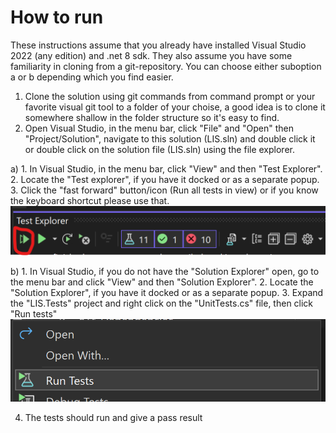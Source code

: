 # How to run
These instructions assume that you already have installed Visual Studio 2022 (any edition) and .net 8 sdk.
They also assume you have some familiarity in cloning from a git-repository.
You can choose either suboption a or b depending which you find easier.

1. Clone the solution using git commands from command prompt or your favorite visual git tool to a folder of your choise, a good idea is to clone it somewhere shallow in the folder structure so it's easy to find.
2. Open Visual Studio, in the menu bar, click "File" and "Open" then "Project/Solution", navigate to this solution (LIS.sln) and double click it or double click on the solution file (LIS.sln) using the file explorer.

a) 
    1. In Visual Studio, in the menu bar, click "View" and then "Test Explorer".
    2. Locate the "Test explorer", if you have it docked or as a separate popup.
    3. Click the "fast forward" button/icon (Run all tests in view) or if you know the keyboard shortcut please use that.
       <img src="./test-explorer.png" />

b)
    1. In Visual Studio, if you do not have the "Solution Explorer" open, go to the menu bar and click "View" and then "Solution Explorer".
    2. Locate the "Solution Explorer", if you have it docked or as a separate popup.
    3. Expand the "LIS.Tests" project and right click on the "UnitTests.cs" file, then click "Run tests"
       <img src="./run-tests.png" />

4. The tests should run and give a pass result
